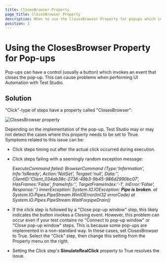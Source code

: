 ```yaml
---
title: ClosesBrowser Property
page_title: ClosesBrowser Property
description: When to use the ClosesBrowser Property for popups which invokes an event that closes the pop-up.
position: 1
---
```

# Using the ClosesBrowser Property for Pop-ups

Pop-ups can have a control (usually a button) which invokes an event that closes the pop-up. This can cause problems when performing UI Automation with Test Studio.

## Solution

"Click"-type of steps have a property called "ClosesBrowser":

![ClosesBrowser property][1]

Depending on the implementation of the pop-up, Test Studio may or may not detect the cases where this property needs to be set to Ttrue. Symptoms related to this issue can be:

* Click steps timing out after the actual click occurred during execution.

* Click steps failing with a seemingly random exception message:

	*ExecuteCommand failed:
	BrowserCommand
	(Type:'Information', Info:'IsReady', Action:'NotSet', Tergaet:'null', Data:'', ClientID:'Client_034ab38c-2736-49b3-9b45-986d2990bc07', HasFrames:'False', frameInfo:'', TargetFrameIndex:'-1', InError:'False', Response:'')
	InnerException: System.IO.IOException: **Pipe is broken**.
		at System.IO.Pipes.PipeStream.WinIOError(Int32 errorCode)
		at System.IO.Pipes.PipeStream.WaitForpipeDrain()*

* If the click step is followed by a "Close pop-up window" step, this likely indicates the button invokes a Closing event. However, this problem can occur even if your test contains no "Connect to pop-up window" or "Close pop-up window" steps. This is because some pop-ups are implemented in a non-standard way. In these cases, set ClosesBrowser to True. Select the "Click" step, then change this setting from the Property menu on the right.

* Setting the Click step's **SimulateRealClick** property to True resolves the issue.
	
<!-- See also <a href="http://www.quirksmode.org/js/popup.html" target="_blank">This page</a> for an example of this kind of pop-up implementation. -->


[1]: /img/knowledge-base/dialogs-and-popups-kb/closesbrowser-property/fig1.png


